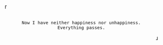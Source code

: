 <p align="left"><strong><samp><b>「</b></samp></strong></p><p align="center"><p align="center"><br><samp>Now I have neither happiness nor unhappiness.<br>Everything passes.</samp><br></p><p align="right"><strong><samp><b>」</b></samp></strong></p><br>
